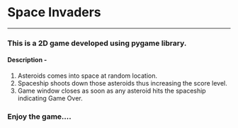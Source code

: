 # Space Invaders

---

### This is a 2D game developed using pygame library.
#### Description - 
1. Asteroids comes into space at random location.
2. Spaceship shoots down those asteroids thus increasing the score level.
3. Game window closes as soon as any asteroid hits the spaceship indicating Game Over.
### Enjoy the game....